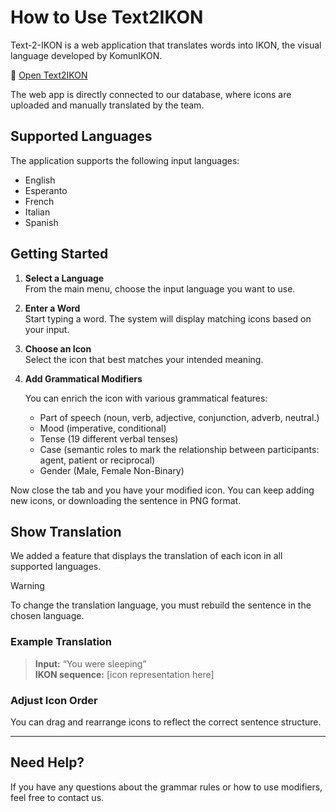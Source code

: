 # How to Use Text2IKON

<p>Text-2-IKON is a web application that translates words into IKON, the visual language developed by KomunIKON. 
   
:link: [Open Text2IKON](https://text2ikon.komunikon.com/)</p>
<p>The web app is directly connected to our database, where icons are uploaded and manually translated by the team.</p>


## Supported Languages
The application supports the following input languages:
- English
- Esperanto
- French
- Italian
- Spanish

## Getting Started

1. **Select a Language**  
   From the main menu, choose the input language you want to use.

2. **Enter a Word**  
   Start typing a word. The system will display matching icons based on your input.

3. **Choose an Icon**  
   Select the icon that best matches your intended meaning.

4. **Add Grammatical Modifiers**

   You can enrich the icon with various grammatical features:
   - Part of speech (noun, verb, adjective, conjunction, adverb, neutral.)
   - Mood (imperative, conditional)
   - Tense (19 different verbal tenses)
   - Case (semantic roles to mark the relationship between participants: agent, patient or reciprocal)
   - Gender (Male, Female Non-Binary)
<p>Now close the tab and you have your modified icon. You can keep adding new icons, or downloading the sentence in PNG format.</p>

## Show Translation

We added a feature that displays the translation of each icon in all supported languages.

> [!WARNING]  
> To change the translation language, you must rebuild the sentence in the chosen language.

### Example Translation
> **Input:** “You were sleeping”  
> **IKON sequence:** [icon representation here]

### Adjust Icon Order
You can drag and rearrange icons to reflect the correct sentence structure.

---

## Need Help?
If you have any questions about the grammar rules or how to use modifiers, feel free to contact us.
